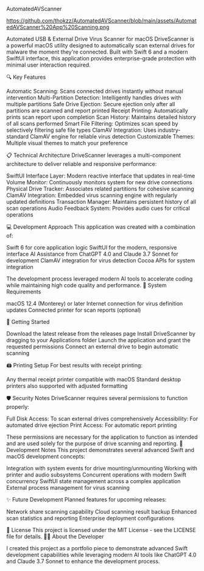 AutomatedAVScanner

https://github.com/thokzz/AutomatedAVScanner/blob/main/assets/AutomatedAVScanner%20App%20Scanning.png

Automated USB & External Drive Virus Scanner for macOS
DriveScanner is a powerful macOS utility designed to automatically scan external drives for malware the moment they're connected. Built with Swift 6 and a modern SwiftUI interface, this application provides enterprise-grade protection with minimal user interaction required.

🔍 Key Features

Automatic Scanning: Scans connected drives instantly without manual intervention
Multi-Partition Detection: Intelligently handles drives with multiple partitions
Safe Drive Ejection: Secure ejection only after all partitions are scanned and report printed
Receipt Printing: Automatically prints scan report upon completion
Scan History: Maintains detailed history of all scans performed
Smart File Filtering: Optimizes scan speed by selectively filtering safe file types
ClamAV Integration: Uses industry-standard ClamAV engine for reliable virus detection
Customizable Themes: Multiple visual themes to match your preference

📋 Technical Architecture
DriveScanner leverages a multi-component architecture to deliver reliable and responsive performance:

SwiftUI Interface Layer: Modern reactive interface that updates in real-time
Volume Monitor: Continuously monitors system for new drive connections
Physical Drive Tracker: Associates related partitions for cohesive scanning
ClamAV Integration: Embedded virus scanning engine with regularly updated definitions
Transaction Manager: Maintains persistent history of all scan operations
Audio Feedback System: Provides audio cues for critical operations

💻 Development Approach
This application was created with a combination of:

Swift 6 for core application logic
SwiftUI for the modern, responsive interface
AI Assistance from ChatGPT 4.0 and Claude 3.7 Sonnet for development
ClamAV integration for virus detection
Cocoa APIs for system integration

The development process leveraged modern AI tools to accelerate coding while maintaining high code quality and performance.
🔧 System Requirements

macOS 12.4 (Monterey) or later
Internet connection for virus definition updates
Connected printer for scan reports (optional)

🚀 Getting Started

Download the latest release from the releases page
Install DriveScanner by dragging to your Applications folder
Launch the application and grant the requested permissions
Connect an external drive to begin automatic scanning

🖨️ Printing Setup
For best results with receipt printing:

Any thermal receipt printer compatible with macOS
Standard desktop printers also supported with adjusted formatting

🛡️ Security Notes
DriveScanner requires several permissions to function properly:

Full Disk Access: To scan external drives comprehensively
Accessibility: For automated drive ejection
Print Access: For automatic report printing

These permissions are necessary for the application to function as intended and are used solely for the purpose of drive scanning and reporting.
📝 Development Notes
This project demonstrates several advanced Swift and macOS development concepts:

Integration with system events for drive mounting/unmounting
Working with printer and audio subsystems
Concurrent operations with modern Swift concurrency
SwiftUI state management across a complex application
External process management for virus scanning

✨ Future Development
Planned features for upcoming releases:

Network share scanning capability
Cloud scanning result backup
Enhanced scan statistics and reporting
Enterprise deployment configurations

📜 License
This project is licensed under the MIT License - see the LICENSE file for details.
👨‍💻 About the Developer

I created this project as a portfolio piece to demonstrate advanced Swift development capabilities while leveraging modern AI tools like ChatGPT 4.0 and Claude 3.7 Sonnet to enhance the development process.
